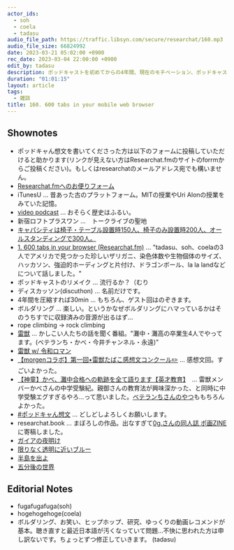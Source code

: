 ```yaml
---
actor_ids:
  - soh
  - coela
  - tadasu
audio_file_path: https://traffic.libsyn.com/secure/researchat/160.mp3 
audio_file_size: 66824992
date: 2023-03-21 05:02:00 +0900
rec_date: 2023-03-04 22:00:00 +0900
edit_by: tadasu
description: ポッドキャストを初めてからの4年間、現在のモチベーション、ポッドキャストのセルフリメイク、ポッドキャん想文、飽き性について話しました。
duration: "01:01:15"
layout: article
tags:
  - 雑談
title: 160. 600 tabs in your mobile web browser
---
```


## Shownotes
- ポッドキャん想文を書いてくださった方は以下のフォームに投稿していただけると助かります(リンクが見えない方はResearchat.fmのサイトのforrmからご投稿ください)。もしくはresearchatのメールアドレス宛でも構いません。
- [Researchat.fmへのお便りフォーム](https://researchat.fm/form.html)
- iTunesU ... 昔あった古のプラットフォーム。MITの授業やUri Alonの授業をみていた記憶。
- [video podcast](https://podcasters.apple.com/support/3684-video-podcasts) ... おそらく歴史はふるい。
- 新宿ロフトプラスワン ...　トークライブの聖地
- [キャパシティは椅子・テーブル設置時150人、椅子のみ設置時200人、オールスタンディングで300人。](https://super-nice.net/%E6%9D%B1%E4%BA%AC%E9%83%BD/3264/#:~:text=%E3%82%AD%E3%83%A3%E3%83%91%E3%82%B7%E3%83%86%E3%82%A3%E3%81%AF%E6%A4%85%E5%AD%90%E3%83%BB%E3%83%86%E3%83%BC%E3%83%96%E3%83%AB,%E3%82%AA%E3%83%BC%E3%83%AB%E3%82%B9%E3%82%BF%E3%83%B3%E3%83%87%E3%82%A3%E3%83%B3%E3%82%B0%E3%81%A7300%E4%BA%BA%E3%80%82)
- [1. 600 tabs in your browser (Researchat.fm)](https://researchat.fm/episode/1) ... "tadasu、soh、coelaの3人でアメリカで見つかった珍しいザリガニ、染色体数や生物個体のサイズ、ハッカソン、強迫的ホーディングと片付け、ドラゴンボール、la la landなどについて話しました。"
- ポッドキャストのリメイク ... 流行るか？（むり
- ディスカッソン(discuthon) ... 名前だけです。
- 4年間を圧縮すれば30min ... もちろん、ゲスト回はのぞきます。
- ボルダリング ... 楽しい。というかなぜボルダリングにハマっているかはそのうちすでに収録済みの音源が出るはず...
- rope climbing -> rock climbing
- [雷獣](https://www.youtube.com/channel/UCIqbDFiFM-wHHmqdNlV5AEw) ... かしこい人たちの話を聞く番組。"灘中・灘高の卒業生4人でやってます。(ベテランち・かべ・今井チャンネル・永遠)"
- [雷獣 w/ 令和ロマン](https://www.youtube.com/watch?v=UlGSINz8p_M&ab_channel=%E9%9B%B7%E7%8D%A3)
- [【morgenコラボ】第一回•雷獣たばこ感想文コンクール✏️](https://www.youtube.com/watch?v=uCBbCb-wUG4&t=1s&ab_channel=%E9%9B%B7%E7%8D%A3) ... 感想文回。すごいよかった。
- [【神童】かべ、灘中合格への軌跡を全て語ります【英才教育】](https://www.youtube.com/watch?v=XwNveevIlng&ab_channel=%E9%9B%B7%E7%8D%A3)　... 雷獣メンバーかべさんの中学受験紀。親御さんの教育法が興味深かった、と同時に中学受験エグすぎるやろ...って思いました。[ベテランちさんのやつ](https://www.youtube.com/watch?v=6Ao8Snq9GSM&ab_channel=%E9%9B%B7%E7%8D%A3)ももちろんよかった。
- [#ポッドキャん想文](https://twitter.com/search?q=%23%E3%83%9D%E3%83%83%E3%83%89%E3%82%AD%E3%83%A3%E3%82%93%E6%83%B3%E6%96%87&src=typed_query) ... どしどしよろしくお願いします。
- researchat.book ... まぼろしの作品。出なすぎて[0g.さんの同人誌 ポ画ZINE](https://twitter.com/sai_enlightened/status/1578698896770879489)に寄稿しました。
- [ガイアの夜明け](https://www.tv-tokyo.co.jp/gaia/program/)
- [限りなく透明に近いブルー](https://www.amazon.co.jp/dp/4062763478?tag=researchatf04-22)
- [半島を出よ](https://www.amazon.co.jp/dp/4344410009?tag=researchatf04-22)
- [五分後の世界](https://www.amazon.co.jp/dp/4877284443?tag=researchatf04-22)
 

## Editorial Notes
- fugafugafuga(soh)
- hogehogehoge(coela)
- ボルダリング、お笑い、ヒップホップ、研究、ゆっくりの動画レコメンドが基本。聴き直すと最近日本語が汚くなっていて問題...不快に思われた方は申し訳ないです。ちょっとずつ修正していきます。 (tadasu)

